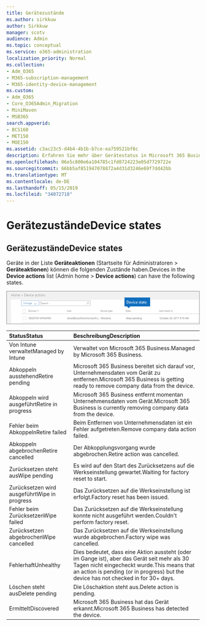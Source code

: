 ```yaml
---
title: Gerätezustände
ms.author: sirkkuw
author: Sirkkuw
manager: scotv
audience: Admin
ms.topic: conceptual
ms.service: o365-administration
localization_priority: Normal
ms.collection:
- Adm_O365
- M365-subscription-management
- M365-identity-device-management
ms.custom:
- Adm_O365
- Core_O365Admin_Migration
- MiniMaven
- MSB365
search.appverid:
- BCS160
- MET150
- MOE150
ms.assetid: c3ac23c5-d4b4-4b1b-b7ce-ea759521bf8c
description: Erfahren Sie mehr über Gerätestatus in Microsoft 365 Business.
ms.openlocfilehash: 06e5c800e6a104785c1fd0724223e05d7729722e
ms.sourcegitcommit: 66bb5af851947078872a4d31d3246e69f7dd42bb
ms.translationtype: MT
ms.contentlocale: de-DE
ms.lasthandoff: 05/15/2019
ms.locfileid: "34072718"
---
```

# <a name="device-states"></a><span data-ttu-id="6d6f6-103">Gerätezustände</span><span class="sxs-lookup"><span data-stu-id="6d6f6-103">Device states</span></span>

## <a name="device-states"></a><span data-ttu-id="6d6f6-104">Gerätezustände</span><span class="sxs-lookup"><span data-stu-id="6d6f6-104">Device states</span></span>

<span data-ttu-id="6d6f6-105">Geräte in der Liste **Geräteaktionen** (Startseite für Administratoren \> **Geräteaktionen**) können die folgenden Zustände haben.</span><span class="sxs-lookup"><span data-stu-id="6d6f6-105">Devices in the **Device actions** list (Admin home \> **Device actions**) can have the following states.</span></span>
  
![In the Device actions list, you can see the Devices states.](media/a621c47e-45d9-4e1a-beb9-c03254d40c1d.png)
  
|<span data-ttu-id="6d6f6-107">**Status**</span><span class="sxs-lookup"><span data-stu-id="6d6f6-107">**Status**</span></span>|<span data-ttu-id="6d6f6-108">**Beschreibung**</span><span class="sxs-lookup"><span data-stu-id="6d6f6-108">**Description**</span></span>|
|:-----|:-----|
|<span data-ttu-id="6d6f6-109">Von Intune verwaltet</span><span class="sxs-lookup"><span data-stu-id="6d6f6-109">Managed by Intune</span></span>  <br/> |<span data-ttu-id="6d6f6-110">Verwaltet von Microsoft 365 Business.</span><span class="sxs-lookup"><span data-stu-id="6d6f6-110">Managed by Microsoft 365 Business.</span></span>  <br/> |
|<span data-ttu-id="6d6f6-111">Abkoppeln ausstehend</span><span class="sxs-lookup"><span data-stu-id="6d6f6-111">Retire pending</span></span>  <br/> |<span data-ttu-id="6d6f6-112">Microsoft 365 Business bereitet sich darauf vor, Unternehmensdaten vom Gerät zu entfernen.</span><span class="sxs-lookup"><span data-stu-id="6d6f6-112">Microsoft 365 Business is getting ready to remove company data from the device.</span></span>  <br/> |
|<span data-ttu-id="6d6f6-113">Abkoppeln wird ausgeführt</span><span class="sxs-lookup"><span data-stu-id="6d6f6-113">Retire in progress</span></span>  <br/> |<span data-ttu-id="6d6f6-114">Microsoft 365 Business entfernt momentan Unternehmensdaten vom Gerät.</span><span class="sxs-lookup"><span data-stu-id="6d6f6-114">Microsoft 365 Business is currently removing company data from the device.</span></span>  <br/> |
|<span data-ttu-id="6d6f6-115">Fehler beim Abkoppeln</span><span class="sxs-lookup"><span data-stu-id="6d6f6-115">Retire failed</span></span>  <br/> | <span data-ttu-id="6d6f6-116">Beim Entfernen von Unternehmensdaten ist ein Fehler aufgetreten.</span><span class="sxs-lookup"><span data-stu-id="6d6f6-116">Remove company data action failed.</span></span>  <br/> |
|<span data-ttu-id="6d6f6-117">Abkoppeln abgebrochen</span><span class="sxs-lookup"><span data-stu-id="6d6f6-117">Retire cancelled</span></span>  <br/> |<span data-ttu-id="6d6f6-118">Der Abkopplungsvorgang wurde abgebrochen.</span><span class="sxs-lookup"><span data-stu-id="6d6f6-118">Retire action was cancelled.</span></span>  <br/> |
|<span data-ttu-id="6d6f6-119">Zurücksetzen steht aus</span><span class="sxs-lookup"><span data-stu-id="6d6f6-119">Wipe pending</span></span>  <br/> |<span data-ttu-id="6d6f6-120">Es wird auf den Start des Zurücksetzens auf die Werkseinstellung gewartet.</span><span class="sxs-lookup"><span data-stu-id="6d6f6-120">Waiting for factory reset to start.</span></span>  <br/> |
|<span data-ttu-id="6d6f6-121">Zurücksetzen wird ausgeführt</span><span class="sxs-lookup"><span data-stu-id="6d6f6-121">Wipe in progress</span></span>  <br/> |<span data-ttu-id="6d6f6-122">Das Zurücksetzen auf die Werkseinstellung ist erfolgt.</span><span class="sxs-lookup"><span data-stu-id="6d6f6-122">Factory reset has been issued.</span></span>  <br/> |
|<span data-ttu-id="6d6f6-123">Fehler beim Zurücksetzen</span><span class="sxs-lookup"><span data-stu-id="6d6f6-123">Wipe failed</span></span>  <br/> |<span data-ttu-id="6d6f6-124">Das Zurücksetzen auf die Werkseinstellung konnte nicht ausgeführt werden.</span><span class="sxs-lookup"><span data-stu-id="6d6f6-124">Couldn't perform factory reset.</span></span>  <br/> |
|<span data-ttu-id="6d6f6-125">Zurücksetzen abgebrochen</span><span class="sxs-lookup"><span data-stu-id="6d6f6-125">Wipe cancelled</span></span>  <br/> |<span data-ttu-id="6d6f6-126">Das Zurücksetzen auf die Werkseinstellung wurde abgebrochen.</span><span class="sxs-lookup"><span data-stu-id="6d6f6-126">Factory wipe was cancelled.</span></span>  <br/> |
|<span data-ttu-id="6d6f6-127">Fehlerhaft</span><span class="sxs-lookup"><span data-stu-id="6d6f6-127">Unhealthy</span></span>  <br/> |<span data-ttu-id="6d6f6-128">Dies bedeutet, dass eine Aktion aussteht (oder im Gange ist), aber das Gerät seit mehr als 30 Tagen nicht eingecheckt wurde.</span><span class="sxs-lookup"><span data-stu-id="6d6f6-128">This means that an action is pending (or in progress) but the device has not checked in for 30+ days.</span></span>  <br/> |
|<span data-ttu-id="6d6f6-129">Löschen steht aus</span><span class="sxs-lookup"><span data-stu-id="6d6f6-129">Delete pending</span></span>  <br/> |<span data-ttu-id="6d6f6-130">Die Löschaktion steht aus.</span><span class="sxs-lookup"><span data-stu-id="6d6f6-130">Delete action is pending.</span></span>  <br/> |
|<span data-ttu-id="6d6f6-131">Ermittelt</span><span class="sxs-lookup"><span data-stu-id="6d6f6-131">Discovered</span></span>  <br/> |<span data-ttu-id="6d6f6-132">Microsoft 365 Business hat das Gerät erkannt.</span><span class="sxs-lookup"><span data-stu-id="6d6f6-132">Microsoft 365 Business has detected the device.</span></span>  <br/> |
   
